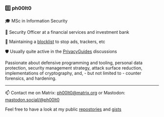 ### 0️⃣ ph00lt0

🎓 MSc in Information Security

💼 Security Officer at a financial services and investment bank

🛑 Maintaining a [blocklist](https://ph00lt0.github.io/blocklist ) to stop ads, trackers, etc

🛡 Usually quite active in the [PrivacyGuides](https://discuss.privacyguides.org/invites/qzmzbykC8f)  discussions


Passionate about defensive programming and tooling, personal data protection, security management strategy, attack surface reduction, implementations of cryptography, and, - but not limited to - counter forensics, and hardening.

---
📫 Contact me on Matrix: [ph00lt0@matrix.org](https://matrix.to/#/ph00lt0@matrix.org) or Mastodon: [mastodon.social/@ph00lt0](https://mastodon.social/@ph00lt0)


Feel free to have a look at my public [repostories](https://github.com/ph00lt0?tab=repositories) and [gists](https://gist.github.com/ph00lt0)
